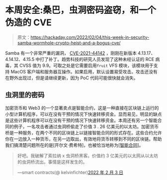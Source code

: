 # 本周安全:桑巴，虫洞密码盗窃，和一个伪造的 CVE

> 原文：<https://hackaday.com/2022/02/04/this-week-in-security-samba-wormhole-crypto-heist-and-a-bogus-cve/>

Samba 有一个非常严重的漏洞， [CVE-2021-44142](https://www.samba.org/samba/security/CVE-2021-44142.html) ，刚刚在新版本 4.13.17、4.14.12、4.15.5 中打了补丁。趋势科技的研究人员发现了这种未经认证的 RCE 病毒，其 CVSS 值为 9.9。可取之处是它需要启用`fruit` VFS 模块，该模块用于支持 MacOS 客户端和服务器互操作。如果启用，默认设置易受攻击。攻击还没有在野外出现过，但是请继续更新，因为 PoC 代码可能很快就会消失。

## 虫洞里的密码

加密货币和 Web3 的一个显著卖点是智能合约，这是一种直接在区块链上运行的小型计算机程序，可以在没有干预的情况下快速转移资金。显而易见，明显的缺点是这些计算机程序可以在没有干预的情况下快速转移资金。本周还有另一个智能合同的例子，一名攻击者通过虫洞桥偷走了价值 3 . 26 亿美元的以太坊。加密货币桥是一种服务，在两个不同的区块链上以链接智能合同的形式存在。这些合约允许你在一边放入一种货币，在另一边取出，有效地将货币转移到不同的区块链。帮助我们搞清楚问题所在的是[开尔文·费希特]，也被恰当地称为[[智能合同]](https://twitter.com/kelvinfichter)。

> 好吧。我破解了索拉纳 x 虫洞桥黑客。价值约 3 亿美元的以太网从以太坊的虫洞桥流出。事情是这样发生的。
> 
> —smart contracts(@ kelvinfichter)[2022 年 2 月 3 日](https://twitter.com/kelvinfichter/status/1489041221947375616?ref_src=twsrc%5Etfw)